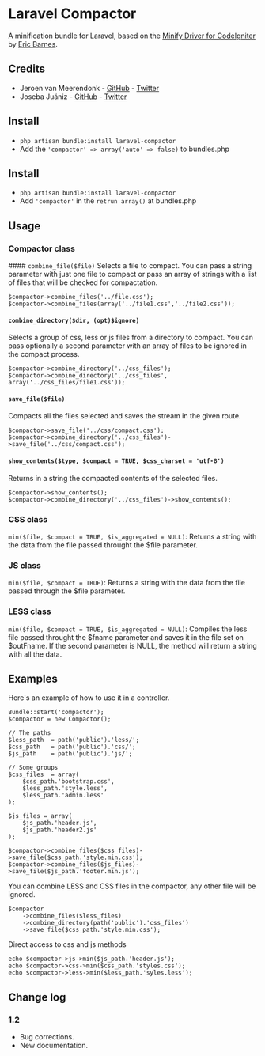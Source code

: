 # Laravel Compactor

A minification bundle for Laravel, based on the [Minify Driver for CodeIgniter](https://github.com/ericbarnes/ci-minify) by [Eric Barnes](http://ericlbarnes.com/).


## Credits
* Jeroen van Meerendonk - [GitHub](http://github.com/jeroen) - [Twitter](http://twitter.com/jeroen_bz)
* Joseba Juániz - [GitHub](http://github.com/patroklo) - [Twitter](http://twitter.com/patroklo)
 
## Install
* `php artisan bundle:install laravel-compactor`
* Add the `'compactor' => array('auto' => false)` to bundles.php

## Install
* `php artisan bundle:install laravel-compactor`
* Add `'compactor'` in the `retrun array()` at bundles.php

## Usage
	
### Compactor class
	
#### `combine_file($file)`
Selects a file to compact. You can pass a string parameter with just one file to compact or pass an array of strings with a list of files that will be checked for compactation.

	$compactor->combine_files('../file.css');
	$compactor->combine_files(array('../file1.css','../file2.css'));

#### `combine_directory($dir, (opt)$ignore)`
Selects a group of css, less or js files from a directory to compact. You can pass optionally a second parameter with an array of files to be ignored in the compact process.

	$compactor->combine_directory('../css_files');
	$compactor->combine_directory('../css_files', array('../css_files/file1.css'));


#### `save_file($file)`
Compacts all the files selected and saves the stream in the given route.

	$compactor->save_file('../css/compact.css');
	$compactor->combine_directory('../css_files')->save_file('../css/compact.css');


#### `show_contents($type, $compact = TRUE, $css_charset = 'utf-8')`
Returns in a string the compacted contents of the selected files.

	$compactor->show_contents();
	$compactor->combine_directory('../css_files')->show_contents();


### CSS class

`min($file, $compact = TRUE, $is_aggregated = NULL)`: Returns a string with the data from the file passed throught the $file parameter.

### JS class

`min($file, $compact = TRUE)`: Returns a string with the data from the file passed through the $file parameter.

### LESS class
	
`min($file, $compact = TRUE, $is_aggregated = NULL)`: Compiles the less file passed throught the $fname parameter and saves it in the file set on $outFname. If the second parameter is NULL, the method will return a string with all the data.
											

## Examples

Here's an example of how to use it in a controller.

	Bundle::start('compactor');
	$compactor = new Compactor();

	// The paths
	$less_path	= path('public').'less/';
	$css_path	= path('public').'css/';
	$js_path	= path('public').'js/';

	// Some groups
	$css_files	= array(
		$css_path.'bootstrap.css',
		$less_path.'style.less',
		$less_path.'admin.less'
	);
	
	$js_files = array(
		$js_path.'header.js',
		$js_path.'header2.js'
	);

	$compactor->combine_files($css_files)->save_file($css_path.'style.min.css');
	$compactor->combine_files($js_files)->save_file($js_path.'footer.min.js');
	
You can combine LESS and CSS files in the compactor, any other file will be ignored.

	$compactor
		->combine_files($less_files)
		->combine_directory(path('public').'css_files')
		->save_file($css_path.'style.min.css');
	
Direct access to css and js methods
	
	echo $compactor->js->min($js_path.'header.js');
	echo $compactor->css->min($css_path.'styles.css');
	echo $compactor->less->min($less_path.'syles.less');
	
## Change log

### 1.2
* Bug corrections.
* New documentation.
